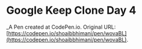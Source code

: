 # Google Keep Clone Day 4
 _A Pen created at CodePen.io. Original URL: [https://codepen.io/shoaibbhimani/pen/wovaBL](https://codepen.io/shoaibbhimani/pen/wovaBL).

 